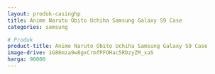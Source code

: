 ```yaml
---
layout: produk-casinghp
title: Anime Naruto Obito Uchiha Samsung Galaxy S9 Case
categories: samsung

# Produk
product-title: Anime Naruto Obito Uchiha Samsung Galaxy S9 Case
image-drive: 1G86mza9w8gxCrmfPFOHac5RDzyZM_xaS
harga: 90000
---
```

